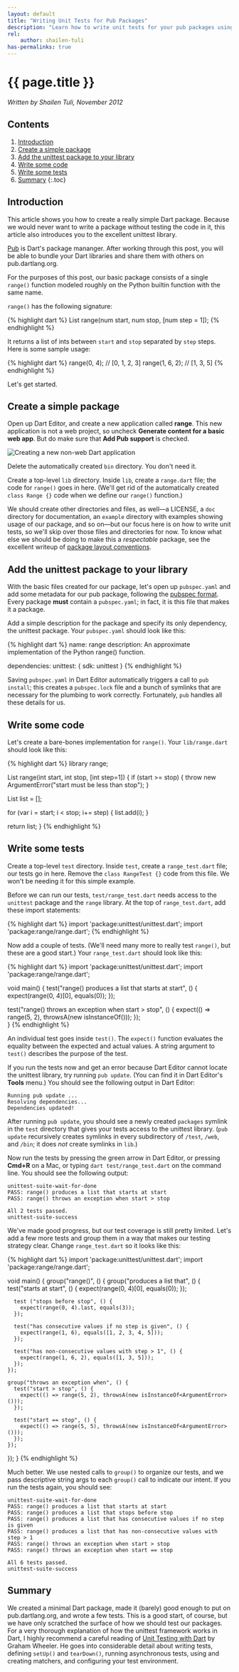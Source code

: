 ```yaml
--- 
layout: default
title: "Writing Unit Tests for Pub Packages"
description: "Learn how to write unit tests for your pub packages using the unittest library"
rel:
    author: shailen-tuli
has-permalinks: true
---
```


# {{ page.title }}
_Written by Shailen Tuli, November 2012_

## Contents

1. [Introduction](#introduction)
1. [Create a simple package](#create-a-simple-package)
1. [Add the unittest package to your library](#add-the-unittest-package-to-your-library)
1. [Write some code](#write-some-code)
1. [Write some tests](#write-some-tests)
1. [Summary](#summary)
{:.toc}

## Introduction

This article shows you how to create a really simple Dart
package. Because we would never want to write a package without testing
the code in it, this article also introduces you to the excellent unittest library.

[Pub](http://pub.dartlang.org/) is Dart's package mananger. After working 
through this post, you will be able to bundle your Dart libraries and share
them with others on pub.dartlang.org.

For the purposes of this post, our basic package consists of
a single `range()` function modeled roughly on the Python builtin function with
the same name.  

`range()` has the following signature: 

{% highlight dart %}
List<num> range(num start, num stop, [num step = 1]);
{% endhighlight %}

It returns a list of ints between `start` and `stop` separated by `step`
steps. Here is some sample usage:

{% highlight dart %}
range(0, 4);    // [0, 1, 2, 3]
range(1, 6, 2); // [1, 3, 5]
{% endhighlight %}

Let's get started.

## Create a simple package

Open up Dart Editor, and create a new application called **range**. This new 
application is not a web project, so uncheck **Generate content for a
basic web app**.  But do make sure that **Add Pub support** is checked.  

![Creating a new non-web Dart application](imgs/creating_a_dart_app.jpg)

Delete the automatically created `bin` directory. You don't need it.

Create a top-level `lib` directory. Inside `lib`, create a `range.dart` file;
the code for `range()` goes in here. (We'll get rid of the automatically 
created `class Range {}` code when we define our `range()` function.)

We should create other directories and files, as well—a
LICENSE, a `doc` directory for documentation, an `example` directory with examples 
showing usage of our package, and so on—but our focus here is on how to write
unit tests, so we'll skip over those files and directories for now. To know
what else we should be doing to make this a _respectable_ package, see the
excellent writeup of
[package layout conventions](http://pub.dartlang.org/doc/package-layout.html).

## Add the unittest package to your library

With the basic files created for our package, let's open up `pubspec.yaml` 
and add some metadata for our pub package, following the
[pubspec format](http://pub.dartlang.org/doc/pubspec.html).
Every package **must** contain a `pubspec.yaml`; in fact, it is this file
that makes it a package. 

Add a simple description for the package and specify its only dependency,
the unittest package. Your `pubspec.yaml` should look like this:

{% highlight dart %}
name: range
description: An approximate implementation of the Python range() function.
    
dependencies:
  unittest: { sdk: unittest }
{% endhighlight %}

Saving `pubspec.yaml` in Dart Editor automatically triggers a call to 
`pub install`; this creates a `pubspec.lock` file and a bunch of symlinks
that are necessary for the plumbing to work correctly. Fortunately, 
`pub` handles all these details for us. 

## Write some code

Let's create a bare-bones implementation for `range()`. Your `lib/range.dart`
should look like this:
    
{% highlight dart %}
library range; 

List<int> range(int start, int stop, [int step=1]) {
  if (start >= stop) {
    throw new ArgumentError("start must be less than stop");
  }

  List<int> list = [];
  
  for (var i = start; i < stop; i+= step) {
    list.add(i);
  }

  return list;
}
{% endhighlight %}
    
## Write some tests

Create a top-level `test` directory. Inside `test`, create a `range_test.dart`
file; our tests go in here. Remove the `class RangeTest {}` code from this file.
We won't be needing it for this simple example.

Before we can run our tests, `test/range_test.dart` needs access to the 
`unittest` package and the `range` library. At the top of `range_test.dart`, 
add these import statements:

{% highlight dart %}
import 'package:unittest/unittest.dart';
import 'package:range/range.dart';
{% endhighlight %}

Now add a couple of tests. (We'll need many more to really test `range()`, but
these are a good start.) Your `range_test.dart` should look like this:

{% highlight dart %}
import 'package:unittest/unittest.dart';
import 'package:range/range.dart';

void main() {
  test("range() produces a list that starts at start", () {
    expect(range(0, 4)[0], equals(0));
  });

  test("range() throws an exception when start > stop", () {
    expect(() => range(5, 2), throwsA(new isInstanceOf<ArgumentError>()));
  });      
}
{% endhighlight %}

An individual test goes inside `test()`. The `expect()` function
evaluates the equality
between the expected and actual values. A string argument to `test()` describes
the purpose of the test. 

If you run the tests now and get an error because Dart Editor cannot locate the
unittest library, try running `pub update`. (You can find it in Dart Editor's
**Tools** menu.) You should see the following output
in Dart Editor:

    Running pub update ...
    Resolving dependencies...
    Dependencies updated!

After running `pub update`, you should see a newly created `packages` symlink 
in the `test` directory that gives your tests access to the unittest
library. (`pub update` recursively creates symlinks in every subdirectory of 
`/test`, `/web`, and `/bin`; it does _not_ create symlinks in `lib`.)

Now run the tests by pressing the green arrow in Dart Editor, or pressing 
**Cmd+R** on a Mac, or typing `dart test/range_test.dart` on the
command line. You should see the following output:

    unittest-suite-wait-for-done
    PASS: range() produces a list that starts at start
    PASS: range() throws an exception when start > stop
    
    All 2 tests passed.
    unittest-suite-success

We've made good progress, but our test coverage is still pretty limited. Let's
add a few more tests and group them in a way that makes our testing strategy
clear. Change `range_test.dart` so it looks like this:

{% highlight dart %}
import 'package:unittest/unittest.dart';
import 'package:range/range.dart';

void main() {
  group("range()", () {
    group("produces a list that", () {
      test("starts at start", () {
        expect(range(0, 4)[0], equals(0));
      });

      test ("stops before stop", () {
        expect(range(0, 4).last, equals(3));
      });

      test("has consecutive values if no step is given", () {
        expect(range(1, 6), equals([1, 2, 3, 4, 5]));
      });

      test("has non-consecutive values with step > 1", () {
        expect(range(1, 6, 2), equals([1, 3, 5]));
      });
    });

    group("throws an exception when", () {
      test("start > stop", () {
        expect(() => range(5, 2), throwsA(new isInstanceOf<ArgumentError>()));
      });

      test("start == stop", () {
        expect(() => range(5, 5), throwsA(new isInstanceOf<ArgumentError>()));
      });
    });
  });
}
{% endhighlight %}

Much better. We use nested calls to `group()` to organize our tests, and we pass
descriptive string args to each `group()` call to indicate our intent. If
you run the tests again, you should see:

    unittest-suite-wait-for-done
    PASS: range() produces a list that starts at start
    PASS: range() produces a list that stops before stop
    PASS: range() produces a list that has consecutive values if no step is given
    PASS: range() produces a list that has non-consecutive values with step > 1
    PASS: range() throws an exception when start > stop
    PASS: range() throws an exception when start == stop
    
    All 6 tests passed.
    unittest-suite-success

## Summary

We created a minimal Dart package, made it (barely) good enough
to put on pub.dartlang.org, and wrote a few tests.  This is a good start, of course, but
we have only scratched the surface of how we should test our packages. For a
very thorough explanation of how the unittest framework works in Dart, I 
highly recommend a careful reading of 
[Unit Testing with Dart](http://www.dartlang.org/articles/dart-unit-tests/) by 
Graham Wheeler. He goes into considerable detail about writing tests, defining
`setUp()` and `tearDown()`, running asynchronous tests, using and creating
matchers, and configuring your test environment.

